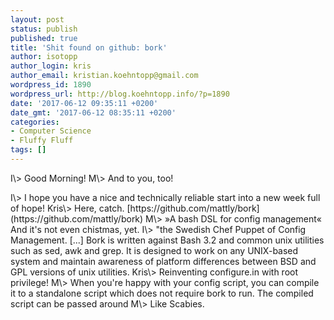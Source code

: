 ```yaml
---
layout: post
status: publish
published: true
title: 'Shit found on github: bork'
author: isotopp
author_login: kris
author_email: kristian.koehntopp@gmail.com
wordpress_id: 1890
wordpress_url: http://blog.koehntopp.info/?p=1890
date: '2017-06-12 09:35:11 +0200'
date_gmt: '2017-06-12 08:35:11 +0200'
categories:
- Computer Science
- Fluffy Fluff
tags: []
---
```

<p>I\> Good Morning! M\> And to you, too!</p>
<p> I\> I hope you have a nice and technically reliable start into a new week full of hope! Kris\> Here, catch. [https://github.com/mattly/bork](https://github.com/mattly/bork) M\> »A bash DSL for config management« And it's not even chistmas, yet. I\> "the Swedish Chef Puppet of Config Management. [...] Bork is written against Bash 3.2 and common unix utilities such as sed, awk and grep. It is designed to work on any UNIX-based system and maintain awareness of platform differences between BSD and GPL versions of unix utilities. Kris\> Reinventing configure.in with root privilege! M\> When you're happy with your config script, you can compile it to a standalone script which does not require bork to run. The compiled script can be passed around M\> Like Scabies. </p>
